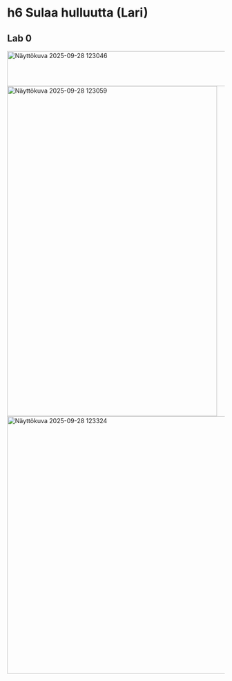 # h6 Sulaa hulluutta (Lari)
## Lab 0 

<img width="932" height="81" alt="Näyttökuva 2025-09-28 123046" src="https://github.com/user-attachments/assets/24860d19-78c6-4d55-8236-02cff5d2d3bb" />

<img width="486" height="764" alt="Näyttökuva 2025-09-28 123059" src="https://github.com/user-attachments/assets/7aac50e1-5414-4387-8e80-88b58518fec0" />

<img width="938" height="596" alt="Näyttökuva 2025-09-28 123324" src="https://github.com/user-attachments/assets/0f124bea-a098-4785-bee0-cd8f8d329400" />
